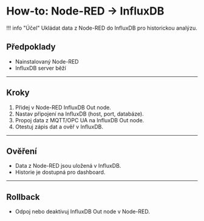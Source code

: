 # How-to: Node-RED → InfluxDB

!!! info "Účel"
    Ukládat data z Node-RED do InfluxDB pro historickou analýzu.

## Předpoklady
- Nainstalovaný Node-RED
- InfluxDB server běží

---

## Kroky
1. Přidej v Node-RED InfluxDB Out node.
2. Nastav připojení na InfluxDB (host, port, databáze).
3. Propoj data z MQTT/OPC UA na InfluxDB Out node.
4. Otestuj zápis dat a ověř v InfluxDB.

---

## Ověření
- Data z Node-RED jsou uložená v InfluxDB.
- Historie je dostupná pro dashboard.

---

## Rollback
- Odpoj nebo deaktivuj InfluxDB Out node v Node-RED.
